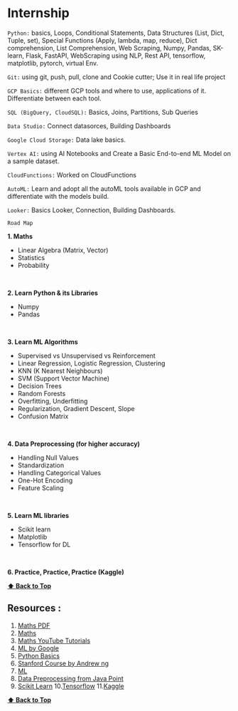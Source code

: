 # Internship
`Python:` basics, Loops, Conditional Statements, Data Structures (List, Dict, Tuple, set), Special Functions (Apply, lambda, map, reduce), Dict comprehension, List Comprehension, Web Scraping, Numpy, Pandas, SK-learn, Flask, FastAPI, WebScraping using NLP, Rest API, tensorflow, matplotlib, pytorch, virtual Env.

`Git:` using git, push, pull, clone and Cookie cutter; Use it in real life project

`GCP Basics:` different GCP tools and where to use, applications of it. Differentiate between each tool.

`SQL (BigQuery, CloudSQL):` Basics, Joins, Partitions, Sub Queries

`Data Studio:` Connect datasorces, Building Dashboards

`Google Cloud Storage:` Data lake basics.

`Vertex AI:` using AI Notebooks and Create a Basic End-to-end ML Model on  a  sample dataset.

`CloudFunctions:` Worked on CloudFunctions

`AutoML:` Learn and adopt all the autoML tools available in GCP and differentiate with the models build.

`Looker:` Basics Looker, Connection, Building Dashboards.

`Road Map`
<br>

**1. Maths**
 - Linear Algebra (Matrix, Vector)
 - Statistics
 - Probability
 <br>
   
**2. Learn Python & its Libraries**
- Numpy 
- Pandas
<br>

**3. Learn ML Algorithms**
- Supervised vs Unsupervised vs Reinforcement
- Linear Regression, Logistic Regression, Clustering
- KNN (K Nearest Neighbours)
- SVM (Support Vector Machine)
- Decision Trees
- Random Forests
- Overfitting, Underfitting
- Regularization, Gradient Descent, Slope
- Confusion Matrix
<br>

**4. Data Preprocessing (for higher accuracy)**
- Handling Null Values
- Standardization
- Handling Categorical Values
- One-Hot Encoding
- Feature Scaling
<br>

**5. Learn ML libraries**
- Scikit learn
- Matplotlib
- Tensorflow for DL
<br>

**6. Practice, Practice, Practice (Kaggle)**

 **[⬆ Back to Top](#Internship)**
 
 
## Resources :
1. [Maths PDF](http://www.maths.qmul.ac.uk/~pjc/notes/linalg.pdf)
2. [Maths](https://www.mathsbox.org.uk/twi/astats.pdf)
3. [Maths YouTube Tutorials](https://www.youtube.com/playlist?list=PLLy_2iUCG87D1CXFxE-SxCFZUiJzQ3IvE)
4. [ML by Google](https://developers.google.com/machine-learning/crash-course) 
5. [Python Basics](https://www.datacamp.com/courses/intro-to-python-for-data-science)
6. [Stanford Course by Andrew ng](https://www.coursera.org/learn/machine-learning) 
7. [ML](https://madewithml.com/)
8. [Data Preprocessing from Java Point](https://www.javatpoint.com/data-preprocessing-machine-learning)
9. [Scikit Learn](https://scikit-learn.org/stable/)
10.[Tensorflow](https://www.tensorflow.org/)
11.[Kaggle](https://www.kaggle.com/)

 **[⬆ Back to Top](#Internship)**
